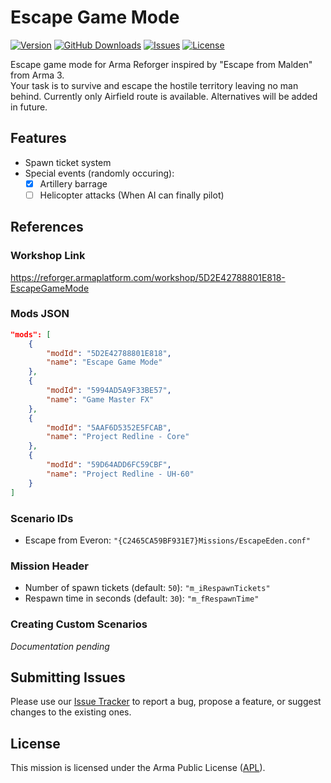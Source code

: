 # Escape Game Mode

[![Version](https://img.shields.io/github/release/Kexanone/EscapeGameMode_AR.svg?label=Version&colorB=007EC6&style=flat-square)](https://github.com/Kexanone/EscapeGameMode_AR/releases/latest)
[![GitHub Downloads](https://img.shields.io/github/downloads/Kexanone/EscapeGameMode_AR/total.svg?label=GitHub%20Dowloads&style=flat-square)](https://github.com/Kexanone/EscapeGameMode_AR/releases)
[![Issues](https://img.shields.io/github/issues-raw/Kexanone/EscapeGameMode_AR.svg?label=Issues&style=flat-square)](https://github.com/Kexanone/EscapeGameMode_AR/issues)
[![License](https://img.shields.io/badge/License-APL-orange.svg?style=flat-square)](https://github.com/Kexanone/EscapeGameMode_AR/blob/master/LICENSE.md)

Escape game mode for Arma Reforger inspired by "Escape from Malden" from Arma 3.<br>
Your task is to survive and escape the hostile territory leaving no man behind.
Currently only Airfield route is available. Alternatives will be added in future.

## Features

- Spawn ticket system
- Special events (randomly occuring):
  - [x] Artillery barrage
  - [ ] Helicopter attacks (When AI can finally pilot)

## References

### Workshop Link

https://reforger.armaplatform.com/workshop/5D2E42788801E818-EscapeGameMode

### Mods JSON

```json
"mods": [
    {
        "modId": "5D2E42788801E818",
        "name": "Escape Game Mode"
    },
    {
        "modId": "5994AD5A9F33BE57",
        "name": "Game Master FX"
    },
    {
        "modId": "5AAF6D5352E5FCAB",
        "name": "Project Redline - Core"
    },
    {
        "modId": "59D64ADD6FC59CBF",
        "name": "Project Redline - UH-60"
    }
]
```

### Scenario IDs

- Escape from Everon: `"{C2465CA59BF931E7}Missions/EscapeEden.conf"`

### Mission Header

- Number of spawn tickets (default: `50`): `"m_iRespawnTickets"`
- Respawn time in seconds  (default: `30`): `"m_fRespawnTime"`

### Creating Custom Scenarios

_Documentation pending_

## Submitting Issues

Please use our [Issue Tracker](https://github.com/Kexanone/EscapeGameMode_AR/issues/new/choose) to report a bug, propose a feature, or suggest changes to the existing ones.

## License
This mission is licensed under the Arma Public License ([APL](https://github.com/Kexanone/EscapeGameMode_AR/blob/main/LICENSE.md)).


